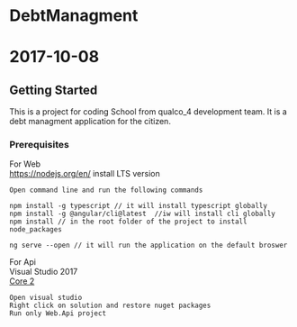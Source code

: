 # DebtManagment
# 2017-10-08

## Getting Started

This is a project for coding School from qualco_4 development team. It is a debt managment application
for the citizen.

### Prerequisites

For Web<br />
https://nodejs.org/en/ install LTS version

```
Open command line and run the following commands

npm install -g typescript // it will install typescript globally
npm install -g @angular/cli@latest  //iw will install cli globally
npm install // in the root folder of the project to install node_packages

ng serve --open // it will run the application on the default broswer
```

For Api <br />
Visual Studio 2017  <br />
[Core 2](https://www.microsoft.com/net/download/core)

```
Open visual studio
Right click on solution and restore nuget packages
Run only Web.Api project 
```


